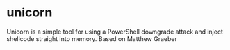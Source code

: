 unicorn
=======

Unicorn is a simple tool for using a PowerShell downgrade attack and inject shellcode straight into memory. Based on Matthew Graeber
